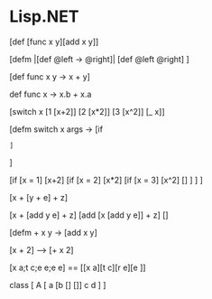 # Lisp.NET

[def [func x y][add x y]]

[defm |[def @left -> @right]|
	[def @left @right]
]


[def func x y -> x + y]

def func x -> x.b + x.a

[switch x [1 [x+2]] [2 [x*2]] [3 [x^2]] [_ x]]

[defm switch x args ->
	[if
		
	]
]

[if [x = 1] 
	[x+2] 
	[if [x = 2]
		[x*2]
		[if [x = 3] 
			[x^2]
			[]
		]
	]
]

[x + [y + e] + z]

[x + [add y e] + z]
[add [x [add y e]] + z]
[]

[defm + x y ->
	[add x y]
	
	



[x + 2] --> [+ x 2]

[x a;t c;e e;e e] == [[x a][t c][r e][e ]]

class
[	A
	[
		a
		[b [] []]
		c
		d
	]
]